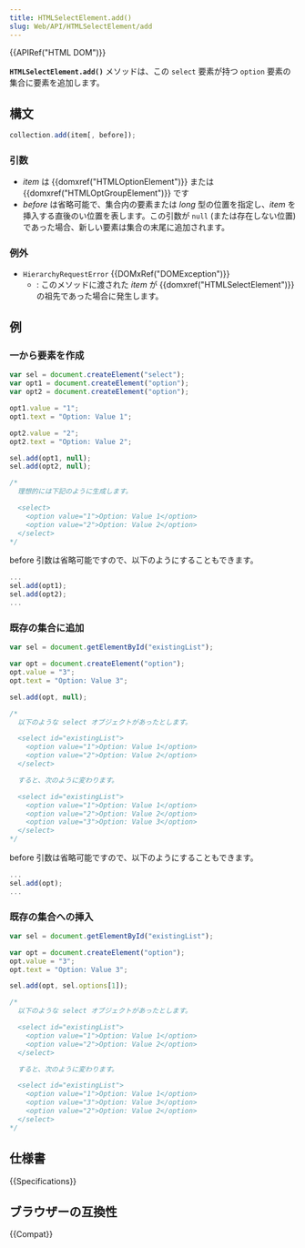```yaml
---
title: HTMLSelectElement.add()
slug: Web/API/HTMLSelectElement/add
---
```


{{APIRef("HTML DOM")}}

**`HTMLSelectElement.add()`** メソッドは、この `select` 要素が持つ `option` 要素の集合に要素を追加します。

## 構文

```js
collection.add(item[, before]);
```

### 引数

- _item_ は {{domxref("HTMLOptionElement")}} または
  {{domxref("HTMLOptGroupElement")}} です
- _before_ は省略可能で、集合内の要素または _long_ 型の位置を指定し、_item_ を挿入する直後のい位置を表します。この引数が `null` (または存在しない位置) であった場合、新しい要素は集合の末尾に追加されます。

### 例外

- `HierarchyRequestError` {{DOMxRef("DOMException")}}
  - : このメソッドに渡された _item_ が {{domxref("HTMLSelectElement")}} の祖先であった場合に発生します。

## 例

### 一から要素を作成

```js
var sel = document.createElement("select");
var opt1 = document.createElement("option");
var opt2 = document.createElement("option");

opt1.value = "1";
opt1.text = "Option: Value 1";

opt2.value = "2";
opt2.text = "Option: Value 2";

sel.add(opt1, null);
sel.add(opt2, null);

/*
  理想的には下記のように生成します。

  <select>
    <option value="1">Option: Value 1</option>
    <option value="2">Option: Value 2</option>
  </select>
*/
```

before 引数は省略可能ですので、以下のようにすることもできます。

```js
...
sel.add(opt1);
sel.add(opt2);
...
```

### 既存の集合に追加

```js
var sel = document.getElementById("existingList");

var opt = document.createElement("option");
opt.value = "3";
opt.text = "Option: Value 3";

sel.add(opt, null);

/*
  以下のような select オブジェクトがあったとします。

  <select id="existingList">
    <option value="1">Option: Value 1</option>
    <option value="2">Option: Value 2</option>
  </select>

  すると、次のように変わります。

  <select id="existingList">
    <option value="1">Option: Value 1</option>
    <option value="2">Option: Value 2</option>
    <option value="3">Option: Value 3</option>
  </select>
*/
```

before 引数は省略可能ですので、以下のようにすることもできます。

```js
...
sel.add(opt);
...
```

### 既存の集合への挿入

```js
var sel = document.getElementById("existingList");

var opt = document.createElement("option");
opt.value = "3";
opt.text = "Option: Value 3";

sel.add(opt, sel.options[1]);

/*
  以下のような select オブジェクトがあったとします。

  <select id="existingList">
    <option value="1">Option: Value 1</option>
    <option value="2">Option: Value 2</option>
  </select>

  すると、次のように変わります。

  <select id="existingList">
    <option value="1">Option: Value 1</option>
    <option value="3">Option: Value 3</option>
    <option value="2">Option: Value 2</option>
  </select>
*/
```

## 仕様書

{{Specifications}}

## ブラウザーの互換性

{{Compat}}
